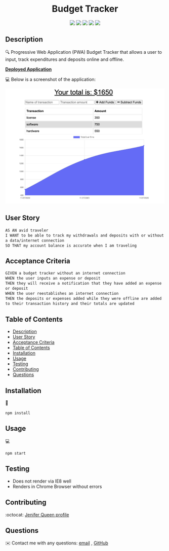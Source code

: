 <h1 align="center"> Budget Tracker</h1>
  
<p align="center"></p>
  
<p align="center">
    <img src="https://img.shields.io/badge/javascript-yellow" />
    <img src="https://img.shields.io/badge/express-orange" />
    <img src="https://img.shields.io/badge/MongoDB-red"  />
    <img src="https://img.shields.io/badge/mongoose-blue"  />
    <img src="https://img.shields.io/badge/IndexedDB-purple"  />
  </p>
   
## Description

🔍 Progressive Web Application (PWA) Budget Tracker that allows a user to input, track expenditures and deposits online and offline.

**[Deployed Application](https://glacial-oasis-98966.herokuapp.com/)**
  
💻 Below is a screenshot of the application:
  
![budget-tracker](public/asset/budget_application.png)

## User Story


```
AS AN avid traveler
I WANT to be able to track my withdrawals and deposits with or without a data/internet connection
SO THAT my account balance is accurate when I am traveling 
```

## Acceptance Criteria

```
GIVEN a budget tracker without an internet connection
WHEN the user inputs an expense or deposit
THEN they will receive a notification that they have added an expense or deposit
WHEN the user reestablishes an internet connection
THEN the deposits or expenses added while they were offline are added to their transaction history and their totals are updated
```
   
## Table of Contents
- [Description](#description)
- [User Story](#user-story)
- [Acceptance Criteria](#acceptance-criteria)
- [Table of Contents](#table-of-contents)
- [Installation](#installation)
- [Usage](#usage)
- [Testing](#testing)
- [Contributing](#contributing)
- [Questions](#questions)

## Installation
💾   

`npm install`
  
## Usage
💻   
  
`npm start`


## Testing

* Does not render via IE8 well
* Renders in Chrome Browser without errors

## Contributing
:octocat: [Jenifer Queen profile](https://queen-stack.github.io/profile/)

## Questions
✉️ Contact me with any questions: [email](mailto:jenf_queen@yahoo.com) , [GitHub](https://github.com/queen-stack)<br/>
